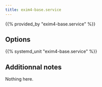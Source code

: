 ```yaml
---
title: exim4-base.service
---
```


{{% provided_by "exim4-base.service" %}}

## Options

{{% systemd_unit "exim4-base.service" %}}

## Additionnal notes

Nothing here.